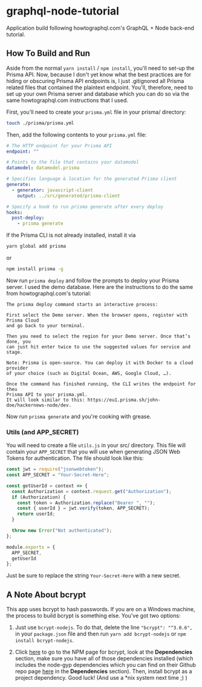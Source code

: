 # graphql-node-tutorial

Application build following howtographql.com's GraphQL + Node back-end tutorial.

## How To Build and Run

Aside from the normal `yarn install` / `npm install`, you'll need to set-up the
Prisma API. Now, because I don't yet know what the best practices are for hiding
or obscuring Prisma API endpoints is, I just .gitignored all Prisma related
files that contained the plaintext endpoint. You'll, therefore, need to set up
your own Prisma server and database which you can do so via the same
howtographql.com instructions that I used.

First, you'll need to create your `prisma.yml` file in your prisma/ directory:

```bash
touch ./prisma/prisma.yml
```

Then, add the following contents to your `prisma.yml` file:

```yml
# The HTTP endpoint for your Prisma API
endpoint: ""

# Points to the file that contains your datamodel
datamodel: datamodel.prisma

# Specifies language & location for the generated Prisma client
generate:
  - generator: javascript-client
    output: ../src/generated/prisma-client

# Specify a hook to run prisma generate after every deploy
hooks:
  post-deploy:
    - prisma generate
```

If the Prisma CLI is not already installed, install it via

```bash
yarn global add prisma
```

or

```bash
npm install prisma -g
```

Now run `prisma deploy` and follow the prompts to deploy your Prisma server. I
used the demo database. Here are the instructions to do the same from
howtographql.com's tutorial:

```text
The prisma deploy command starts an interactive process:

First select the Demo server. When the browser opens, register with Prisma Cloud
and go back to your terminal.

Then you need to select the region for your Demo server. Once that’s done, you
can just hit enter twice to use the suggested values for service and stage.

Note: Prisma is open-source. You can deploy it with Docker to a cloud provider
of your choice (such as Digital Ocean, AWS, Google Cloud, …).

Once the command has finished running, the CLI writes the endpoint for theu
Prisma API to your prisma.yml.
It will look similar to this: https://eu1.prisma.sh/john-doe/hackernews-node/dev.
```

Now run `prisma generate` and you're cooking with grease.

### Utils (and APP_SECRET)

You will need to create a file `utils.js` in your src/ directory. This file will
contain your `APP_SECRET` that you will use when generating JSON Web Tokens for
authentication. The file should look like this:

```javascript
const jwt = require("jsonwebtoken");
const APP_SECRET = "Your-Secret-Here";

const getUserId = context => {
  const Authorization = context.request.get("Authorization");
  if (Authorization) {
    const token = Authorization.replace("Bearer ", "");
    const { userId } = jwt.verify(token, APP_SECRET);
    return userId;
  }

  throw new Error("Not authenticated");
};

module.exports = {
  APP_SECRET,
  getUserId
};
```

Just be sure to replace the string `Your-Secret-Here` with a new secret.

## A Note About bcrypt

This app uses bcrypt to hash passwords. If you are on a Windows machine, the
process to build bcrypt is something else. You've got two options:

1. Just use `bcrypt-nodejs`. To do that, delete the line `"bcrypt": "^3.0.6",`
   in your `package.json` file and then run `yarn add bcrypt-nodejs` or
   `npm install bcrypt-nodejs`.

2. Click [here](https://www.npmjs.com/package/bcrypt) to go to the NPM
   page for bcrypt, look at the **Dependencies** section, make sure you have all of
   those dependencies installed (which includes the node-gyp dependencies which you
   can find on their Github repo page [here](https://github.com/nodejs/node-gyp) in
   the **Dependencies** section). Then, install bcrypt as a project dependency.
   Good luck! (And use a \*nix system next time ;) )
